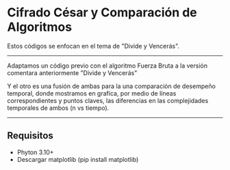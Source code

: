 # Cifrado César y Comparación de Algoritmos

Estos códigos se enfocan en el tema de "Divide y Vencerás".

---

Adaptamos un código previo con el algoritmo Fuerza Bruta a la versión comentara anteriormente "Divide y Vencerás"

Y el otro es una fusión de ambas para la una comparación de desempeño temporal, donde mostramos en grafica, por medio de líneas correspondientes y puntos claves, las diferencias en las complejidades temporales de ambos (n vs tiempo).

---

## Requisitos

- Phyton 3.10+
- Descargar matplotlib (pip install matplotlib)